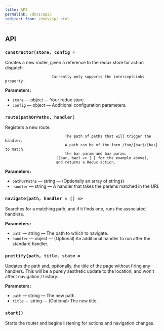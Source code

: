 ```yaml
---
title: API
permalink: /docs/api/
redirect_from: /docs/api.html
---
```


## API

<!-- BEGIN DOC-COMMENT H3 src/index.js -->
### `constructor(store, config =`

Creates a new router, given a reference to the redux store for action dispatch 

                         Currently only supports the interceptLinks property.

**Parameters:**

* `store` — object — Your redux store.
* `config` — object — Additional configuration parameters.

### `route(pathOrPaths, handler)`

Registers a new route. 

                               The path of paths that will trigger the handler.
                               A path can be of the form /foo/{bar}/{baz} to match
                               the bar param and baz param.
                           ((bar, baz) => { } for the example above),
                           and returns a Redux action.

**Parameters:**

* `pathOrPaths` — string — (Optionally an array of strings)
* `handler` — string — A handler that takes the params matched in the URL

### `navigate(path, handler = () =>`

Searches for a matching path, and if it finds one, runs the associated handlers. 


**Parameters:**

* `path` — string — The path to which to navigate.
* `handler` — object — (Optional) An additional handler to run after the standard handler.

### `prettify(path, title, state =`

Updates the path and, optionally, the title of the page without firing any handlers. This will be a purely aesthetic update to the location, and won't affect navigation / history. 


**Parameters:**

* `path` — string — The new path.
* `title` — string — (Optional) The new title.

### `start()`

Starts the router and begins listening for actions and navigation changes. 


<!-- END DOC-COMMENT -->
